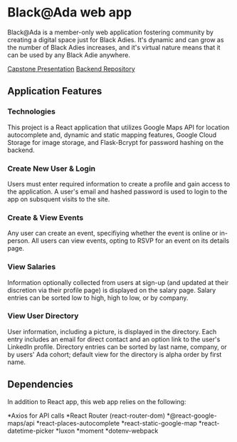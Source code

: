 # Black@Ada web app

Black@Ada is a member-only web application fostering community by creating a digital space just for Black Adies. It's dynamic and can grow as the number of Black Adies increases, and it's virtual nature means that it can be used by any Black Adie anywhere.

[Capstone Presentation](https://youtu.be/kOpsiBWTm48)
[Backend Repository](https://github.com/anika-sw/backend-black-at-ada)

## Application Features

### Technologies

This project is a React application that utilizes Google Maps API for location autocomplete and, dynamic and static mapping features, Google Cloud Storage for image storage, and Flask-Bcrypt for password hashing on the backend.

### Create New User & Login

Users must enter required information to create a profile and gain access to the application. A user's email and hashed password is used to login to the app on subsquent visits to the site.

### Create & View Events

Any user can create an event, specifiying whether the event is online or in-person. All users can view events, opting to RSVP for an event on its details page. 

### View Salaries

Information optionally collected from users at sign-up (and updated at their discretion via their profile page) is displayed on the salary page. Salary entries can be sorted low to high, high to low, or by company.

### View User Directory

User information, including a picture, is displayed in the directory. Each entry includes an email for direct contact and an option link to the user's LinkedIn profile. Directory entries can be sorted by last name, company, or by users' Ada cohort; default view for the directory is alpha order by first name.

## Dependencies

In addition to React app, this web app relies on the following:

*Axios for API calls
*React Router (react-router-dom)
*@react-google-maps/api
*react-places-autocomplete
*react-static-google-map
*react-datetime-picker
*luxon
*moment
*dotenv-webpack